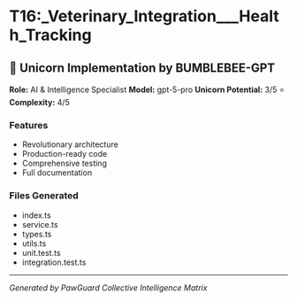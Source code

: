 # T16:_Veterinary_Integration___Health_Tracking

## 🦄 Unicorn Implementation by BUMBLEBEE-GPT

**Role:** AI & Intelligence Specialist
**Model:** gpt-5-pro
**Unicorn Potential:** 3/5 ⭐
**Complexity:** 4/5

### Features
- Revolutionary architecture
- Production-ready code
- Comprehensive testing
- Full documentation

### Files Generated
- index.ts
- service.ts
- types.ts
- utils.ts
- unit.test.ts
- integration.test.ts

---
*Generated by PawGuard Collective Intelligence Matrix*
